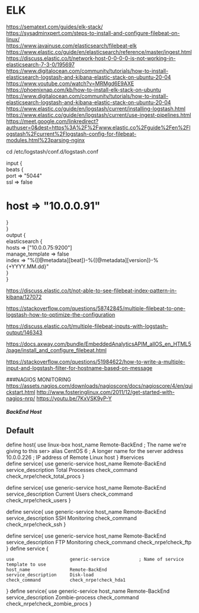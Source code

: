 # ELK  
https://sematext.com/guides/elk-stack/  
https://sysadminxpert.com/steps-to-install-and-configure-filebeat-on-linux/  
https://www.javainuse.com/elasticsearch/filebeat-elk  
https://www.elastic.co/guide/en/elasticsearch/reference/master/ingest.html  
https://discuss.elastic.co/t/network-host-0-0-0-0-is-not-working-in-elasticsearch-7-3-0/195697  
https://www.digitalocean.com/community/tutorials/how-to-install-elasticsearch-logstash-and-kibana-elastic-stack-on-ubuntu-20-04  
https://www.youtube.com/watch?v=MRMgd6E9AXE  
https://phoenixnap.com/kb/how-to-install-elk-stack-on-ubuntu  
https://www.digitalocean.com/community/tutorials/how-to-install-elasticsearch-logstash-and-kibana-elastic-stack-on-ubuntu-20-04    
https://www.elastic.co/guide/en/logstash/current/installing-logstash.html  
https://www.elastic.co/guide/en/logstash/current/use-ingest-pipelines.html  
https://meet.google.com/linkredirect?authuser=0&dest=https%3A%2F%2Fwww.elastic.co%2Fguide%2Fen%2Flogstash%2Fcurrent%2Flogstash-config-for-filebeat-modules.html%23parsing-nginx  

cd /etc/logstash/conf.d/logstash.conf  

input {  
beats {  
  port => "5044"  
  ssl  => false  
 # host => "10.0.0.91"  
}  
}  
output {  
elasticsearch {  
  hosts => ["10.0.0.75:9200"]  
  manage_template => false  
  index => "%{[@metadata][beat]}-%{[@metadata][version]}-%{+YYYY.MM.dd}"  
}  
}  


https://discuss.elastic.co/t/not-able-to-see-filebeat-index-pattern-in-kibana/127072  

https://stackoverflow.com/questions/58742845/multiple-filebeat-to-one-logstash-how-to-optimize-the-configuration  

https://discuss.elastic.co/t/multiple-filebeat-inputs-with-logstash-output/146343  

https://docs.axway.com/bundle/EmbeddedAnalyticsAPIM_allOS_en_HTML5/page/install_and_configure_filebeat.html

https://stackoverflow.com/questions/51984622/how-to-write-a-multiple-input-and-logstash-filter-for-hostname-based-on-message











###NAGIOS MONITORING         
	https://assets.nagios.com/downloads/nagioscore/docs/nagioscore/4/en/quickstart.html
  http://www.fosteringlinux.com/2011/12/get-started-with-nagios-nrp/
  https://youtu.be/7KxVSK9yP-Y
   
##### BackEnd Host ##########


## Default
define host{
           use                             linux-box
           host_name                       Remote-BackEnd          ; The name we're giving to this ser>
           alias                           CentOS 6                ; A longer name for the server
           address                         10.0.0.226              ; IP address of Remote Linux host
}
#services  
define service{
        use                     generic-service
        host_name               Remote-BackEnd
        service_description     Total Processes
        check_command           check_nrpe!check_total_procs
        }

define service{
        use                     generic-service
        host_name               Remote-BackEnd
        service_description     Current Users
        check_command           check_nrpe!check_users
        }

define service{
        use                     generic-service
        host_name               Remote-BackEnd
        service_description     SSH Monitoring
        check_command           check_nrpe!check_ssh
        }

define service{
        use                     generic-service
        host_name               Remote-BackEnd
        service_description     FTP Monitoring
        check_command           check_nrpe!check_ftp
 }
define service {

    use                     generic-service           ; Name of service template to use
    host_name               Remote-BackEnd
    service_description     Disk-load
    check_command           check_nrpe!check_hda1
}
define service{
        use                     generic-service
        host_name               Remote-BackEnd
        service_description     Zombie-process
        check_command           check_nrpe!check_zombie_procs
        }
 
 
 
 
